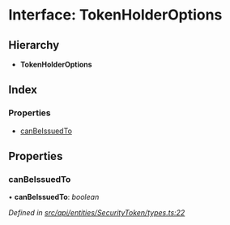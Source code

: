 # Interface: TokenHolderOptions

## Hierarchy

* **TokenHolderOptions**

## Index

### Properties

* [canBeIssuedTo](_src_api_entities_securitytoken_types_.tokenholderoptions.md#canbeissuedto)

## Properties

###  canBeIssuedTo

• **canBeIssuedTo**: *boolean*

*Defined in [src/api/entities/SecurityToken/types.ts:22](https://github.com/PolymathNetwork/polymesh-sdk/blob/2aa4a44/src/api/entities/SecurityToken/types.ts#L22)*
